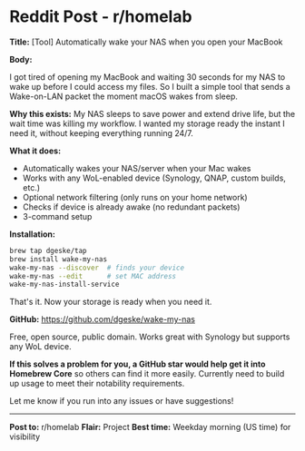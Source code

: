 # Reddit Post - r/homelab

**Title:** [Tool] Automatically wake your NAS when you open your MacBook

**Body:**

I got tired of opening my MacBook and waiting 30 seconds for my NAS to wake up before I could access my files. So I built a simple tool that sends a Wake-on-LAN packet the moment macOS wakes from sleep.

**Why this exists:**
My NAS sleeps to save power and extend drive life, but the wait time was killing my workflow. I wanted my storage ready the instant I need it, without keeping everything running 24/7.

**What it does:**
- Automatically wakes your NAS/server when your Mac wakes
- Works with any WoL-enabled device (Synology, QNAP, custom builds, etc.)
- Optional network filtering (only runs on your home network)
- Checks if device is already awake (no redundant packets)
- 3-command setup

**Installation:**
```bash
brew tap dgeske/tap
brew install wake-my-nas
wake-my-nas --discover  # finds your device
wake-my-nas --edit      # set MAC address
wake-my-nas-install-service
```

That's it. Now your storage is ready when you need it.

**GitHub:** https://github.com/dgeske/wake-my-nas

Free, open source, public domain. Works great with Synology but supports any WoL device.

**If this solves a problem for you, a GitHub star would help get it into Homebrew Core** so others can find it more easily. Currently need to build up usage to meet their notability requirements.

Let me know if you run into any issues or have suggestions!

---

**Post to:** r/homelab
**Flair:** Project
**Best time:** Weekday morning (US time) for visibility
